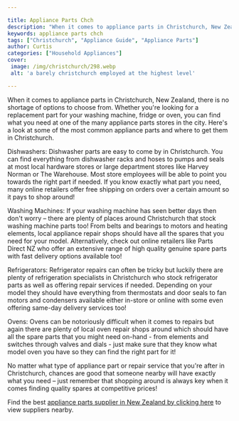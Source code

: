 ```yaml
---

title: Appliance Parts Chch
description: "When it comes to appliance parts in Christchurch, New Zealand, there is no shortage of options to choose from. Whether you're look...keep going and find out"
keywords: appliance parts chch
tags: ["Christchurch", "Appliance Guide", "Appliance Parts"]
author: Curtis
categories: ["Household Appliances"]
cover: 
 image: /img/christchurch/298.webp
 alt: 'a barely christchurch employed at the highest level'

---
```


When it comes to appliance parts in Christchurch, New Zealand, there is no shortage of options to choose from. Whether you're looking for a replacement part for your washing machine, fridge or oven, you can find what you need at one of the many appliance parts stores in the city. Here's a look at some of the most common appliance parts and where to get them in Christchurch.

Dishwashers: Dishwasher parts are easy to come by in Christchurch. You can find everything from dishwasher racks and hoses to pumps and seals at most local hardware stores or large department stores like Harvey Norman or The Warehouse. Most store employees will be able to point you towards the right part if needed. If you know exactly what part you need, many online retailers offer free shipping on orders over a certain amount so it pays to shop around!

Washing Machines: If your washing machine has seen better days then don't worry – there are plenty of places around Christchurch that stock washing machine parts too! From belts and bearings to motors and heating elements, local appliance repair shops should have all the spares that you need for your model. Alternatively, check out online retailers like Parts Direct NZ who offer an extensive range of high quality genuine spare parts with fast delivery options available too! 

Refrigerators: Refrigerator repairs can often be tricky but luckily there are plenty of refrigeration specialists in Christchurch who stock refrigerator parts as well as offering repair services if needed. Depending on your model they should have everything from thermostats and door seals to fan motors and condensers available either in-store or online with some even offering same-day delivery services too! 

Ovens: Ovens can be notoriously difficult when it comes to repairs but again there are plenty of local oven repair shops around which should have all the spare parts that you might need on-hand - from elements and switches through valves and dials - just make sure that they know what model oven you have so they can find the right part for it! 

No matter what type of appliance part or repair service that you're after in Christchurch, chances are good that someone nearby will have exactly what you need – just remember that shopping around is always key when it comes finding quality spares at competitive prices!

Find the best <a href="/pages/appliance-parts-suppliers/new-zealand/">appliance parts supplier in New Zealand by clicking here</a> to view suppliers nearby.
